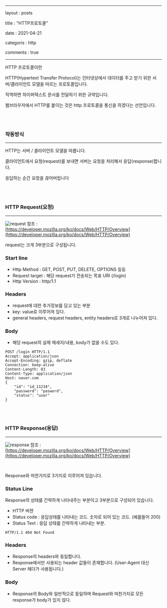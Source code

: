 ﻿---

layout : posts

title : "HTTP프로토콜"

date : 2021-04-21

categoris : http

comments : true

---

HTTP 프로토콜이란

HTTP(Hypertext Transfer Protocol)는 인터넷상에서 데이터를 주고 받기 위한 서버/클라이언트 모델을 따르는 프로토콜입니다.

직역하면 하이퍼텍스트 문서를 전달하기 위한 규약입니다.

웹브라우저에서 HTTP를 붙이는 것은 http 프로토콜을 통신을 하겠다는 선언입니다.

<BR>
<br>

### 작동방식
---
HTTP는 서버 / 클라이언트 모델을 따릅니다.

클라이언트에서 요청(request)를 보내면 서버는 요청을 처리해서 응답(response)합니다.

응답하는 순간 요청을 끊어버립니다

<br>
<br>

### HTTP Request(요청)
----------
![request](https://user-images.githubusercontent.com/66049273/115560768-ddfa8b80-a2ef-11eb-8242-d8f4fdc4296e.png)
참조 : [https://developer.mozilla.org/ko/docs/Web/HTTP/Overview](https://developer.mozilla.org/ko/docs/Web/HTTP/Overview)

request는 크게 3부분으로 구성됩니다.

### Start line

- Http Method : GET, POST, PUT, DELETE, OPTIONS 등등
- Request target : 해당 request가 전송되는 목표 URI (/login)
- Http Version : http/1.1

  

### Headers

-  request에 대한 추가정보를 담고 있는 부분
- key: value로 이루어져 있다.
- general headers, request headers, entity headers로 3개로 나누어져 있다.

  

### Body

- 해당 request의 실제 메세지/내용, body가 없을 수도 있다.

```http
POST /login HTTP/1.1
Accept: application/json
Accept-Encoding: gzip, deflate
Connection: keep-alive
Content-Length: 83
Content-Type: application/json
Host: naver.com
{
	"id": "id_11234",
	"password": "pasword",
	"status": "user"
}
```

<br>
<br>

### HTTP Response(응답)
---
![response](https://user-images.githubusercontent.com/66049273/115561318-6a0cb300-a2f0-11eb-8fc6-b4f15699c6e6.png)
참조 : [https://developer.mozilla.org/ko/docs/Web/HTTP/Overview](https://developer.mozilla.org/ko/docs/Web/HTTP/Overview)

<br>


Response와 마찬가지로 3가지로 이루어져 있습니다.

### Status Line

Response의 상태를 간략하게 나타내주는 부분이고 3부분으로 구성되어 있습니다.

-   HTTP 버젼
-   Status code : 응답상태를 나타내는 코드. 숫자로 되어 있는 코드. (예를들어 200)
-   Status Text : 응답 상태를 간략하게 나타내는 부분.

```http
HTTP/1.1 404 Not Found
```

  

### Headers

-   Response의 headers와 동일합니다.
-   Response에서만 사용되는 header 값들이 존재합니다. (User-Agent 대신 Server 헤더가 사용됩니다.)

  

### Body

-   Response의 Body와 일반적으로 동일하며 Request와 마찬가지로 모든 response가 body가 있지 않다.
<!--stackedit_data:
eyJoaXN0b3J5IjpbMjA2NDUxMjM1Ml19
-->